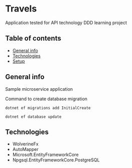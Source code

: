 # Travels
Application tested for API technology
DDD learning project

## Table of contents
* [General info](#general-info)
* [Technologies](#technologies)
* [Setup](#setup)



## General info
Sample microservice application

Command to create database migration
```
dotnet ef migrations add InitialCreate
```

```
dotnet ef database update
```

## Technologies
 * WolverineFx
 * AutoMapper
 * Microsoft.EntityFrameworkCore
 * Npgsql.EntityFrameworkCore.PostgreSQL
